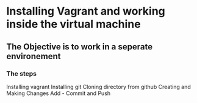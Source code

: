 # Installing Vagrant and working inside the virtual machine

## The Objective is to work in a seperate environement

### The steps

Installing vagrant
Installing git
Cloning directory from github
Creating and Making Changes
Add - Commit and Push


